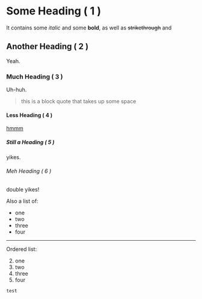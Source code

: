 # Some Heading ( 1 )
It contains some _italic_ and some **bold**,
as well as ~~strikethrough~~ and

## Another Heading ( 2 )
Yeah.

### Much Heading ( 3 )
Uh-huh.

> this is a block quote
> that takes up some space

#### Less Heading ( 4 )
[hmmm](hello.com)

##### Still a Heading ( 5 )
yikes.

###### Meh Heading ( 6 )
double yikes!


Also a list of:

* one
 * two
  * three
 * four

---------------------------
  
Ordered list:

2. one
2. two
2. three
2. four


`test`
